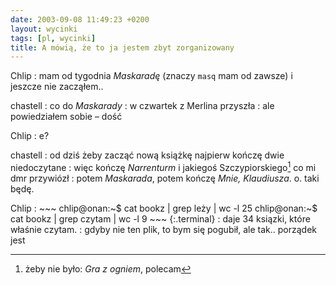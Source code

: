 ```yaml
---
date: 2003-09-08 11:49:23 +0200
layout: wycinki
tags: [pl, wycinki]
title: A mówią, że to ja jestem zbyt zorganizowany
---
```


Chlip
: mam od tygodnia <cite>Maskaradę</cite> (znaczy <code>masq</code> mam od zawsze) i jeszcze nie zacząłem..

chastell
: co do <cite>Maskarady</cite>
: w czwartek z Merlina przyszła
: ale powiedziałem sobie – dość

Chlip
: e?

chastell
: od dziś żeby zacząć nową książkę najpierw kończę dwie niedoczytane
: więc kończę <cite>Narrenturm</cite> i jakiegoś Szczypiorskiego[^1] co mi dmr przywiózł
: potem <cite>Maskarada</cite>, potem kończę <cite>Mnie, Klaudiusza</cite>. o. taki będę.

Chlip
: 
    ~~~
    chlip@onan:~$ cat bookz | grep leży | wc -l
         25
    chlip@onan:~$ cat bookz | grep czytam | wc -l
          9
    ~~~
    {:.terminal}
: daje 34 ksiązki, które właśnie czytam.
: gdyby nie ten plik, to bym się pogubił, ale tak.. porządek jest

[^1]: żeby nie było: <cite>Gra z ogniem</cite>, polecam
